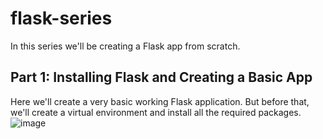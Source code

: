 # flask-series

In this series we'll be creating a Flask app from scratch.

## Part 1: Installing Flask and Creating a Basic App
Here we'll create a very basic working Flask application. But before that, we'll create a virtual environment and install all the required packages.
![image](https://github.com/user-attachments/assets/cd51f81c-90f4-4d15-a79e-699b0c748827)

